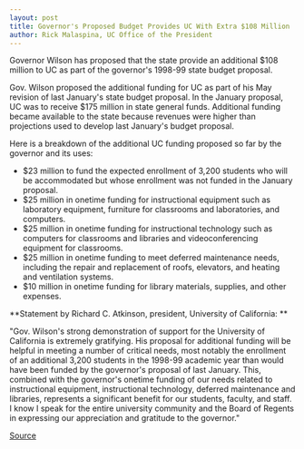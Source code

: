 ```yaml
---
layout: post
title: Governor's Proposed Budget Provides UC With Extra $108 Million
author: Rick Malaspina, UC Office of the President
---
```


Governor Wilson has proposed that the state provide an additional $108 million to UC as part of the governor's 1998-99 state budget proposal.

Gov. Wilson proposed the additional funding for UC as part of his May revision of last January's state budget proposal. In the January proposal, UC was to receive $175 million in state general funds. Additional funding became available to the state because revenues were higher than projections used to develop last January's budget proposal.

Here is a breakdown of the additional UC funding proposed so far by the governor and its uses:
* $23 million to fund the expected enrollment of 3,200 students who will be accommodated but whose enrollment was not funded in the January proposal.
* $25 million in onetime funding for instructional equipment such as laboratory equipment, furniture for classrooms and laboratories, and computers.
* $25 million in onetime funding for instructional technology such as computers for classrooms and libraries and videoconferencing equipment for classrooms.
* $25 million in onetime funding to meet deferred maintenance needs, including the repair and replacement of roofs, elevators, and heating and ventilation systems.
* $10 million in onetime funding for library materials, supplies, and other expenses.  

**Statement by Richard C. Atkinson, president, University of California: **

"Gov. Wilson's strong demonstration of support for the University of California is extremely gratifying. His proposal for additional funding will be helpful in meeting a number of critical needs, most notably the enrollment of an additional 3,200 students in the 1998-99 academic year than would have been funded by the governor's proposal of last January. This, combined with the governor's onetime funding of our needs related to instructional equipment, instructional technology, deferred maintenance and libraries, represents a significant benefit for our students, faculty, and staff. I know I speak for the entire university community and the Board of Regents in expressing our appreciation and gratitude to the governor."

[Source](http://www1.ucsc.edu/oncampus/currents/97-98/05-18/funding.htm "Permalink to Governor adds $108 million to UC budget proposal: 5-18-98")
